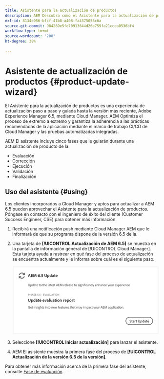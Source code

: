```yaml
---
title: Asistente para la actualización de productos
description: AEM Descubra cómo el Asistente para la actualización de productos optimiza el proceso de actualización de datos de extremo a extremo en Cloud Manager.
exl-id: 8134e956-bfcf-41b8-a408-fa4375058c6a
source-git-commit: 984269e5fe70913644d26e759fa21ccea0536bf4
workflow-type: tm+mt
source-wordcount: '208'
ht-degree: 38%

---
```



# Asistente de actualización de productos {#product-update-wizard}

El Asistente para la actualización de productos es una experiencia de actualización paso a paso y guiada hasta la versión más reciente, Adobe Experience Manager 6.5, mediante Cloud Manager. AEM Optimiza el proceso de extremo a extremo y garantiza la adherencia a las prácticas recomendadas de la aplicación mediante el marco de trabajo CI/CD de Cloud Manager y las pruebas automatizadas integradas.

AEM El asistente incluye cinco fases que le guiarán durante una actualización de producto de la:

* Evaluación
* Corrección
* Ejecución
* Validación
* Finalización

## Uso del asistente {#using}

Los clientes incorporados a Cloud Manager y aptos para actualizar a AEM 6.5 pueden aprovechar el Asistente para la actualización de productos. Póngase en contacto con el ingeniero de éxito del cliente (Customer Success Engineer, CSE) para obtener más información.

1. Recibirá una notificación push mediante Cloud Manager AEM que le informará de que su programa dispone de la versión 6.5 de la.

1. Una tarjeta de **[!UICONTROL Actualización de AEM 6.5]** se muestra en la pantalla de información general de [!UICONTROL Cloud Manager]. Esta tarjeta ayuda a rastrear en qué fase del proceso de actualización se encuentra actualmente y le informa sobre cuál es el siguiente paso.

   ![Actualización de la tarjeta del asistente](/help/assets/Start-Update.png)

1. Seleccione **[!UICONTROL Iniciar actualización]** para lanzar el asistente.

1. AEM El asistente muestra la primera fase del proceso de **[!UICONTROL Actualización de la versión 6.5 de la versión]**.

Para obtener más información acerca de la primera fase del asistente, consulte [Fase de evaluación](/help/product-update-wizard/evaluation.md).

